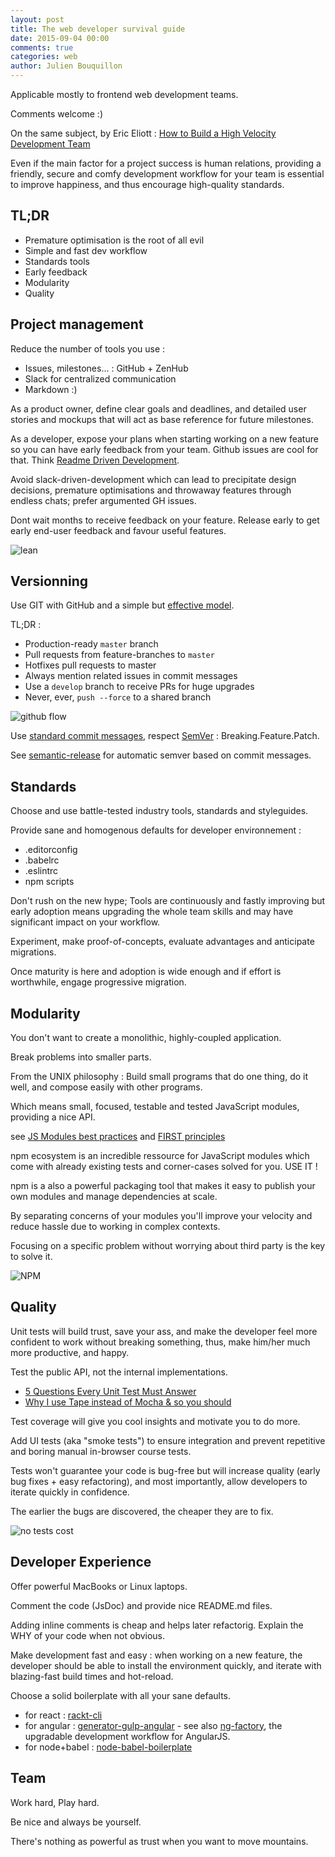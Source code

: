 ```yaml
---
layout: post
title: The web developer survival guide
date: 2015-09-04 00:00
comments: true
categories: web
author: Julien Bouquillon
---
```


Applicable mostly to frontend web development teams.

Comments welcome :)

On the same subject, by Eric Eliott : [How to Build a High Velocity Development Team](https://medium.com/javascript-scene/how-to-build-a-high-velocity-development-team-4b2360d34021)

Even if the main factor for a project success is human relations, providing a friendly, secure and comfy development workflow for your team is essential to improve happiness, and thus encourage high-quality standards.

## TL;DR

 - Premature optimisation is the root of all evil
 - Simple and fast dev workflow
 - Standards tools
 - Early feedback
 - Modularity
 - Quality

## Project management

Reduce the number of tools you use :

 - Issues, milestones... : GitHub + ZenHub
 - Slack for centralized communication
 - Markdown :)

As a product owner, define clear goals and deadlines, and detailed user stories and mockups that will act as base reference for future milestones.

As a developer, expose your plans when starting working on a new feature so you can have early feedback from your team. Github issues are cool for that. Think [Readme Driven Development](http://tom.preston-werner.com/2010/08/23/readme-driven-development.html).

Avoid slack-driven-development which can lead to precipitate design decisions, premature optimisations and throwaway features through endless chats; prefer argumented GH issues.

Dont wait months to receive feedback on your feature. Release early to get early end-user feedback and favour useful features.

![lean](http://2.bp.blogspot.com/-Yjx5G4Nihko/VWYhDiery2I/AAAAAAAACOY/49BYuU3SJ7s/s1600/Spotify.png)


## Versionning

Use GIT with GitHub and a simple but [effective model](https://gist.github.com/jbenet/ee6c9ac48068889b0912).

TL;DR :

 - Production-ready `master` branch
 - Pull requests from feature-branches to `master`
 - Hotfixes pull requests to master
 - Always mention related issues in commit messages
 - Use a `develop` branch to receive PRs for huge upgrades
 - Never, ever, `push --force` to a shared branch

![github flow](http://nicoespeon.com/assets/img/git/github-flow-branching-model.jpg)

Use [standard commit messages](https://gist.github.com/stephenparish/9941e89d80e2bc58a153), respect [SemVer](http://semver.org/) :  Breaking.Feature.Patch.

See [semantic-release](https://github.com/semantic-release/semantic-release) for automatic semver based on commit messages.


## Standards

Choose and use battle-tested industry tools, standards and styleguides.


Provide sane and homogenous defaults for developer environnement :

 - .editorconfig
 - .babelrc
 - .eslintrc
 - npm scripts

Don't rush on the new hype; Tools are continuously and fastly improving but early adoption means upgrading the whole team skills and may have significant impact on your workflow.

Experiment, make proof-of-concepts, evaluate advantages and anticipate migrations.

Once maturity is here and adoption is wide enough and if effort is worthwhile, engage progressive migration.

## Modularity

You don't want to create a monolithic, highly-coupled application.

Break problems into smaller parts.

From the UNIX philosophy : Build small programs that do one thing, do it well, and compose easily with other programs.

Which means small, focused, testable and tested JavaScript modules, providing a nice API.

see [JS Modules best practices](https://github.com/mattdesl/module-best-practices) and [FIRST principles](http://addyosmani.com/first/)

npm ecosystem is an incredible ressource for JavaScript modules which  come with already existing tests and corner-cases solved for you. USE IT !

npm is a also a powerful packaging tool that makes it easy to publish your own modules and manage dependencies at scale.

By separating concerns of your modules you'll improve your velocity and reduce hassle due to working in complex contexts.

Focusing on a specific problem without worrying about third party is the key to solve it.

![NPM](https://openmerchantaccount.com/img/lego-adjusted.jpg)

## Quality

Unit tests will build trust, save your ass, and make the developer feel more confident to work without breaking something, thus, make him/her much more productive, and happy.

Test the public API, not the internal implementations.

 - [5 Questions Every Unit Test Must Answer](https://medium.com/javascript-scene/what-every-unit-test-needs-f6cd34d9836d)
 - [Why I use Tape instead of Mocha & so you should](https://medium.com/javascript-scene/why-i-use-tape-instead-of-mocha-so-should-you-6aa105d8eaf4)

Test coverage will give you cool insights and motivate you to do more.

Add UI tests (aka "smoke tests") to ensure integration and prevent repetitive and boring manual in-browser course tests.

Tests won't guarantee your code is bug-free but will increase quality (early bug fixes + easy refactoring), and most importantly, allow developers to iterate quickly in confidence.

The earlier the bugs are discovered, the cheaper they are to fix.

![no tests cost](http://sqa.fyicenter.com/FAQ/Why-Bugs-in-Software/BugsAnalizing.JPG)

## Developer Experience

Offer powerful MacBooks or Linux laptops.

Comment the code (JsDoc) and provide nice README.md files.

Adding inline comments is cheap and helps later refactorig. Explain the WHY of your code when not obvious.

Make development fast and easy : when working on a new feature, the developer should be able to install the environment quickly, and iterate with blazing-fast build times and hot-reload.

Choose a solid boilerplate with all your sane defaults.

 - for react : [rackt-cli](https://github.com/mzabriskie/rackt-cli)
 - for angular : [generator-gulp-angular](https://github.com/Swiip/generator-gulp-angular) - see also [ng-factory](https://github.com/ng-tools/ng-factory), the upgradable development workflow for AngularJS.
 - for node+babel : [node-babel-boilerplate](https://github.com/revolunet/node-babel-boilerplate)

## Team

Work hard, Play hard.

Be nice and always be yourself.

There's nothing as powerful as trust when you want to move mountains.
